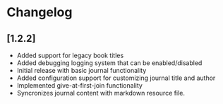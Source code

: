 # Changelog

## [1.2.2]
- Added support for legacy book titles
- Added debugging logging system that can be enabled/disabled
- Initial release with basic journal functionality
- Added configuration support for customizing journal title and author
- Implemented give-at-first-join functionality
- Syncronizes journal content with markdown resource file.